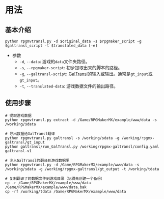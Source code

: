 # 用法
## 基本介绍
```shell
python rpgmvtransl.py -d $original_data -s $rpgmaker_script -g $galtransl_script -t $translated_data [-e]
```
- 参数
  - `-d`, `--data`: 游戏的`data`文件夹路径。
  - `-s`, `--rpgmaker-script`: 初步提取出来的脚本的路径。
  - `-g`, `--galtransl-script`: [GalTransl](GalTranslRepo)的输入或输出。通常是`gt_input`或`gt_input`。
  - `-t`, `--translated-data`: 游戏数据文件的输出路径。

## 使用步骤
```shell
# 提取游戏数据
python rpgmvtransl.py extract -d /Game/RPGMakerMX/example/www/data -s /working/sdata

# 导出数据给GalTransl翻译
python rpgmvtransl.py galtransl -s /working/sdata -g /working/rpgmx-galtransl/gt_input
python galtransl/run_GalTransl.py /working/rpgmx-galtransl/config.yaml galtransl-v1

# 注入GalTransl的翻译到游戏数据里
python rpgmvtransl.py -d /Game/RPGMakerMX/example/www/data -s /working/sdata -g /working/rpgmx-galtransl/gt_output -t /working/tdata

# 复制翻译了的数据文件到游戏目录（记得先创建一个备份）
cp -r /Game/RPGMakerMX/example/www/data /Game/RPGMakerMX/example/www/data.bak
cp -rf /working/tdata /Game/RPGMakerMX/example/www/data
```

[GalTranslRepo]: https://github.com/XD2333/GalTransl